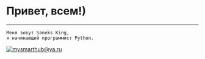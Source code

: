 Привет, всем!)
==
---
    Меня зовут Saneks King,
    я начинающий программист Python.
[![mysmarthub@ya.ru](https://img.shields.io/static/v1?label=email&message=saneksking@ya.ru&color=blue)](mailto:saneksking@ya.ru)